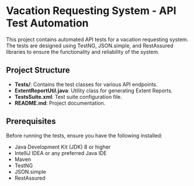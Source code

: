 # Vacation Requesting System - API Test Automation

This project contains automated API tests for a vacation requesting system. The tests are designed using TestNG, JSON.simple, and RestAssured libraries to ensure the functionality and reliability of the system.

## Project Structure

- **Tests/**: Contains the test classes for various API endpoints.
- **ExtentReportUtil.java**: Utility class for generating Extent Reports.
- **TestsSuite.xml**: Test suite configuration file.
- **README.md**: Project documentation.

## Prerequisites

Before running the tests, ensure you have the following installed:

- Java Development Kit (JDK) 8 or higher
- IntelliJ IDEA or any preferred Java IDE
- Maven
- TestNG
- JSON.simple
- RestAssured
